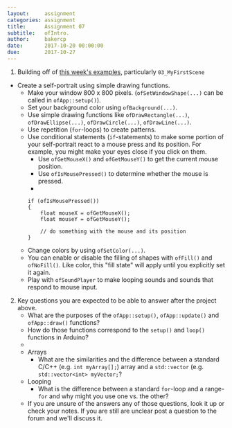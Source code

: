 ```yaml
---
layout:     assignment
categories: assignment
title:      Assignment 07
subtitle:   ofIntro.
author:     bakercp
date:       2017-10-20 00:00:00
due:        2017-10-27
---
```



1. Building off of [this week's examples](https://github.com/SAIC-ATS/ARTTECH-5010/tree/master/Session_07), particularly `03_MyFirstScene`
  - Create a self-portrait using simple drawing functions.
    - Make your window 800 x 800 pixels. (`ofSetWindowShape(...)` can be called in `ofApp::setup()`).
    - Set your background color using `ofBackground(...)`.
    - Use simple drawing functions like `ofDrawRectangle(...)`, `ofDrawEllipse(...)`, `ofDrawCircle(...)`, `ofDrawLine(...)`.
    - Use repetition (`for`-loops) to create patterns.
    - Use conditional statements (`if`-statements) to make some portion of your self-portrait react to a mouse press and its position. For example, you might make your eyes close if you click on them.
        - Use `ofGetMouseX()` and `ofGetMouseY()` to get the current mouse position.
        - Use `ofIsMousePressed()` to determine whether the mouse is pressed.
        -
        ```
        if (ofIsMousePressed())
        {
            float mouseX = ofGetMouseX();
            float mouseY = ofGetMouseY();

            // do something with the mouse and its position
        }
        ```
    - Change colors by using `ofSetColor(...)`.
    - You can enable or disable the filling of shapes with `ofFill()` and `ofNoFill()`. Like color, this "fill state" will apply until you explicitly set it again.
    - Play with `ofSoundPlayer` to make looping sounds and sounds that respond to mouse input.

2. Key questions you are expected to be able to answer after the project above.
    - What are the purposes of the `ofApp::setup()`, `ofApp::update()` and `ofApp::draw()` functions?
    - How do those functions correspond to the `setup()` and `loop()` functions in Arduino?
    -
    - Arrays
        - What are the similarities and the difference between a standard C/C++ (e.g. `int myArray[];`) array and a `std::vector` (e.g.  `std::vector<int> myVector;`?
    - Looping
        - What is the difference between a standard `for`-loop and a range-`for` and why might you use one vs. the other?
    - If you are unsure of the answers any of those questions, look it up or check your notes. If you are still are unclear post a question to the forum and we'll discuss it.
